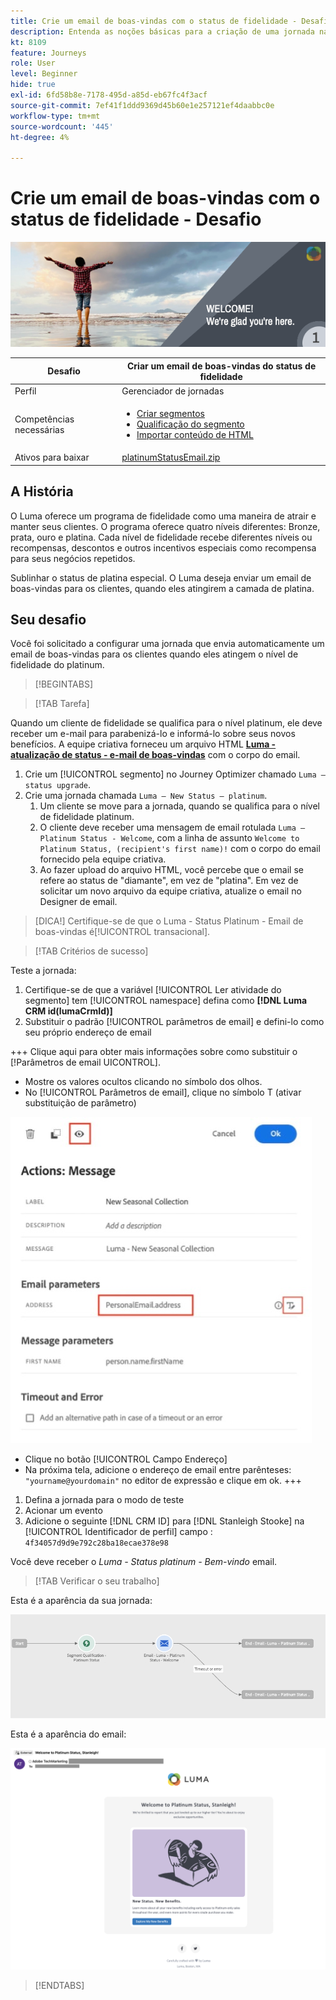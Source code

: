 ```yaml
---
title: Crie um email de boas-vindas com o status de fidelidade - Desafio
description: Entenda as noções básicas para a criação de uma jornada na tela de jornada.
kt: 8109
feature: Journeys
role: User
level: Beginner
hide: true
exl-id: 6fd58b8e-7178-495d-a85d-eb67fc4f3acf
source-git-commit: 7ef41f1ddd9369d45b60e1e257121ef4daabbc0e
workflow-type: tm+mt
source-wordcount: '445'
ht-degree: 4%

---
```


# Crie um email de boas-vindas com o status de fidelidade - Desafio

![Status de fidelidade email de boas-vindas - Banner de desafio](/help/challenges/assets/email-assets/luma-transactional-onboarding-1.png)

| Desafio | Criar um email de boas-vindas do status de fidelidade |
|---|---|
| Perfil | Gerenciador de jornadas |
| Competências necessárias | <ul><li>[Criar segmentos](https://experienceleague.adobe.com/docs/journey-optimizer-learn/tutorials/profiles-segments-subscriptions/create-segments.html)</li> <li>[Qualificação do segmento](https://experienceleague.adobe.com/docs/journey-optimizer-learn/tutorials/create-journeys/use-case-read-segment-qualification.html)</li><li>[Importar conteúdo de HTML](https://experienceleague.adobe.com/docs/journey-optimizer-learn/tutorials/create-messages/create-emails/import-and-author-html-email-content.html)</li></ul> |
| Ativos para baixar | [platinumStatusEmail.zip](/help/challenges/assets/email-assets/platinumStatusEmail.zip) |

## A História

O Luma oferece um programa de fidelidade como uma maneira de atrair e manter seus clientes. O programa oferece quatro níveis diferentes: Bronze, prata, ouro e platina. Cada nível de fidelidade recebe diferentes níveis ou recompensas, descontos e outros incentivos especiais como recompensa para seus negócios repetidos.

Sublinhar o status de platina especial. O Luma deseja enviar um email de boas-vindas para os clientes, quando eles atingirem a camada de platina.

## Seu desafio

Você foi solicitado a configurar uma jornada que envia automaticamente um email de boas-vindas para os clientes quando eles atingem o nível de fidelidade do platinum.

>[!BEGINTABS]

>[!TAB Tarefa]

Quando um cliente de fidelidade se qualifica para o nível platinum, ele deve receber um e-mail para parabenizá-lo e informá-lo sobre seus novos benefícios. A equipe criativa forneceu um arquivo HTML **[Luma - atualização de status - e-mail de boas-vindas](/help/challenges/assets/email-assets/StatusUpgradeEmail.zip)** com o corpo do email.

1. Crie um [!UICONTROL segmento] no Journey Optimizer chamado `Luma – status upgrade`.
2. Crie uma jornada chamada `Luma – New Status – platinum`.
   1. Um cliente se move para a jornada, quando se qualifica para o nível de fidelidade platinum.
   2. O cliente deve receber uma mensagem de email rotulada `Luma – Platinum Status - Welcome`, com a linha de assunto `Welcome to Platinum Status, (recipient's first name)!` com o corpo do email fornecido pela equipe criativa.
   3. Ao fazer upload do arquivo HTML, você percebe que o email se refere ao status de &quot;diamante&quot;, em vez de &quot;platina&quot;. Em vez de solicitar um novo arquivo da equipe criativa, atualize o email no Designer de email.

>[DICA!]
> Certifique-se de que o Luma - Status Platinum - Email de boas-vindas é[!UICONTROL transacional].


>[!TAB Critérios de sucesso]

Teste a jornada:

1. Certifique-se de que a variável [!UICONTROL Ler atividade do segmento] tem [!UICONTROL namespace] defina como **[!DNL Luma CRM id(lumaCrmId)]**
2. Substituir o padrão [!UICONTROL parâmetros de email] e defini-lo como seu próprio endereço de email

+++ Clique aqui para obter mais informações sobre como substituir o [!Parâmetros de email UICONTROL].

* Mostre os valores ocultos clicando no símbolo dos olhos.
* No [!UICONTROL Parâmetros de email], clique no símbolo T (ativar substituição de parâmetro)

![Substituir parâmetros de email](/help/challenges/assets/c3-override-email-paramters.jpg)

* Clique no botão [!UICONTROL Campo Endereço]
* Na próxima tela, adicione o endereço de email entre parênteses: `"yourname@yourdomain"` no editor de expressão e clique em ok.
+++

1. Defina a jornada para o modo de teste
2. Acionar um evento
3. Adicione o seguinte [!DNL CRM ID] para [!DNL Stanleigh Stooke] na [!UICONTROL Identificador de perfil] campo : `4f34057d9d9e792c28ba18ecae378e98`

Você deve receber o *Luma - Status platinum - Bem-vindo* email.

>[!TAB Verificar o seu trabalho]

Esta é a aparência da sua jornada:

![platinum-status-upgrade-jornada](/help/challenges/assets/journey-luma-status-upgrade.png)


Esta é a aparência do email:

![Luma - atualização de status - e-mail de boas-vindas](/help/challenges/assets/status-upgrade-welcome-email.png)

>[!ENDTABS]

